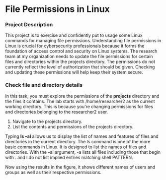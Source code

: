 # File Permissions in Linux

### Project Description
This project is to exercise and confidently put to usage some Linux commands for managing file permissions. Understanding file permissions in Linux is crucial for cybersecurity professionals because it forms the foundation of access control and security on Linux systems. The research team at my organization needs to update the file permissions for certain files and directories within the projects directory. The permissions do not currently reflect the level of authorization that should be given. Checking and updating these permissions will help keep their system secure.

### Check file and directory details
In this task, you must explore the permissions of the **projects** directory and the files it contains. The lab starts with /home/researcher2 as the current working directory. This is because you're changing permissions for files and directories belonging to the researcher2 user.

1.	Navigate to the projects directory.
2.	List the contents and permissions of the projects directory.

Typing **ls –al** allows us to display the list of names and features of files and directories in the current directory.
The ls command is one of the more basic commands in Linux. It is designed to list the names of files and directories. With the –al argument, -a lists all files including those that begin with . and l do not list implied entries matching shell PATTERN.

Now using the results in the figure, it shows different names of users and groups as well as their respective permissions.

